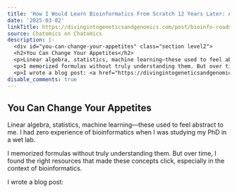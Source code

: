 ```yaml
---
title: 'How I Would Learn Bioinformatics From Scratch 12 Years Later: A Roadmap'
date: '2025-03-02'
linkTitle: https://divingintogeneticsandgenomics.com/post/bioinfo-roadmap/
source: Chatomics on Chatomics
description: |-
  <div id="you-can-change-your-appetites" class="section level2">
  <h2>You Can Change Your Appetites</h2>
  <p>Linear algebra, statistics, machine learning—these used to feel abstract to me. I had zero experience of bioinformatics when I was studying my PhD in a wet lab.</p>
  <p>I memorized formulas without truly understanding them. But over time, I found the right resources that made these concepts click, especially in the context of bioinformatics.</p>
  <p>I wrote a blog post: <a href="https://divingintogeneticsandgenomics.com/post/my-opinionated-selection-of-books-for-bioinformatics-data-science-curricul ...
disable_comments: true
---
```

<div id="you-can-change-your-appetites" class="section level2">
<h2>You Can Change Your Appetites</h2>
<p>Linear algebra, statistics, machine learning—these used to feel abstract to me. I had zero experience of bioinformatics when I was studying my PhD in a wet lab.</p>
<p>I memorized formulas without truly understanding them. But over time, I found the right resources that made these concepts click, especially in the context of bioinformatics.</p>
<p>I wrote a blog post: <a href="https://divingintogeneticsandgenomics.com/post/my-opinionated-selection-of-books-for-bioinformatics-data-science-curricul ...